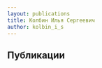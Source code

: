 ```yaml
---
layout: publications
title: Колбин Илья Сергеевич
author: kolbin_i_s
---
```


Публикации
----------
